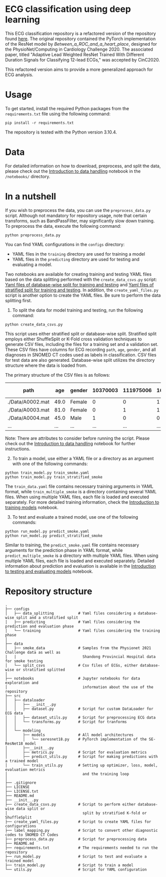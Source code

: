 # ECG classification using deep learning 

This ECG classification repository is a refactored version of the repository found [here](https://github.com/ZhaoZhibin/Physionet2020model). The original repository contained the PyTorch implementation of the ResNet model by *Between_a_ROC_and_a_heart_place*, designed for the PhysioNet/Computing in Cardiology Challenge 2020. The associated paper, titled "Adaptive Lead Weighted ResNet Trained With Different Duration Signals for Classifying 12-lead ECGs," was accepted by CinC2020.

This refactored version aims to provide a more generalized approach for ECG analysis.


# Usage

To get started, install the required Python packages from the `requirements.txt` file using the following command:

```
pip install -r requirements.txt
```

The repository is tested with the Python version 3.10.4.


# Data

For detailed information on how to download, preprocess, and split the data, please check out the [Introduction to data handling](/notebooks/1_introduction_data_handling.ipynb) notebook in the `/notebooks/` directory.


# In a nutshell

If you wish to preprocess the data, you can use the `preprocess_data.py` script. Although not mandatory for repository usage, note that certain transforms, such as BandPassFilter, may significantly slow down training. To preprocess the data, execute the following command:

```
python preprocess_data.py
```

You can find YAML configurations in the `configs` directory:

* YAML files in the `training` directory are used for training a model
* YAML files in the `predicting` directory are used for testing and evaluating a model.

Two notebooks are available for creating training and testing YAML files based on the data splitting performed with the `create_data_csvs.py` script: [Yaml files of database-wise split for training and testing](/notebooks/2_physionet_DBwise_yaml_files.ipynb) and [Yaml files of stratified split for training and testing](/notebooks/2_physionet_stratified_yaml_files.ipynb). In addition, the `create_yaml_files.py` script is another option to create the YAML files. Be sure to perform the data splitting first.

1) To split the data for model training and testing, run the following command:

```
python create_data_csvs.py
```

This script uses either stratified split or database-wise split. Stratified split employs either ShuffleSplit or K-Fold cross validation techniques to generate CSV files, including the files for a training set and a validation set. These CSV files have columns for ECG recording `path`, `age`, `gender`, and all diagnoses in SNOMED CT codes used as labels in classification. CSV files for test data are also generated. Database-wise split utilizes the directory structure where the data is loaded from.

The primary structure of the CSV files is as follows:


| path  | age  | gender  | 10370003  | 111975006 | 164890007 | *other diagnoses...* |
| ------------- |-------------|-------------| ------------- |-------------|-------------|-------------|
| ./Data/A0002.mat | 49.0 | Female | 0 | 0 | 1 | ... |
| ./Data/A0003.mat | 81.0 | Female | 0 | 1 | 1 | ... |
| ./Data/A0004.mat | 45.0 |  Male  | 1 | 0 | 0 | ... |
| ... | ... |  ...  | ... | ... | ... | ... |


Note: There are attributes to consider before running the script. Please check out the [Introduction to data handling](/notebooks/1_introduction_data_handling.ipynb) notebook for further instructions.

2) To train a model, use either a YAML file or a directory as an argument with one of the following commands:

```
python train_model.py train_smoke.yaml
python train_model.py train_stratified_smoke
```

The `train_data.yaml` file contains necessary training arguments in YAML format, while `train_multiple_smoke` is a directory containing several YAML files. When using multiple YAML files, each file is loaded and executed separately. For more detailed training information, check the [Introduction to training models](/notebooks/3_introduction_training.ipynb) notebook.

3) To test and evaluate a trained model, use one of the following commands:

```
python run_model.py predict_smoke.yaml
python run_model.py predict_stratified_smoke
```

 Similar to training, the `predict_smoke.yaml` file contains necessary arguments for the prediction phase in YAML format, while `predict_multiple_smoke` is a directory with multiple YAML files. When using multiple YAML files, each file is loaded and executed separately. Detailed information about prediction and evaluation is available in the [Introduction to testing and evaluating models](/notebooks/4_introduction_testing_evaluation.ipynb) notebook.


# Repository structure

```
.
├── configs                      
│   ├── data_splitting           # Yaml files considering a database-wise split and a stratified split   
│   ├── predicting               # Yaml files considering the prediction and evaluation phase
│   └── training                 # Yaml files considering the training phase
│   
├── data
│   ├── smoke_data               # Samples from the Physionet 2021 Challenge data as well as
|   |                              Shandong Provincial Hospital data for smoke testing
│   └── split_csvs               # Csv files of ECGs, either database-wise or stratified splitted
│
├── notebooks                    # Jupyter notebooks for data exploration and 
│                                  information about the use of the repository
├── src        
│   ├── dataloader 
│   │   ├── __init__.py
│   │   ├── dataset.py           # Script for custom DataLoader for ECG data
│   │   ├── dataset_utils.py     # Script for preprocessing ECG data
│   │   └── transforms.py        # Script for tranforms
│   │
│   └── modeling 
│       ├── models               # All model architectures
│       │   └── seresnet18.py    # PyTorch implementation of the SE-ResNet18 model
│       ├──__init__.py
│       ├── metrics.py           # Script for evaluation metrics
│       ├── predict_utils.py     # Script for making predictions with a trained model
│       └── train_utils.py       # Setting up optimizer, loss, model, evaluation metrics
│                                  and the training loop
│
├── .gitignore
├── LICENSE
├── LICENSE.txt
├── README.md
├── __init__.py
├── create_data_csvs.py          # Script to perform either database-wise data split or
│                                  split by stratified K-fold or ShuffleSplit
├── create_yaml_files.py         # Script to create YAML files for configurations
├── label_mapping.py             # Script to convert other diagnostic codes to SNOMED CT Codes
├── preprocess_data.py           # Script for preprocessing data
├── README.md
├── requirements.txt             # The requirements needed to run the repository
├── run_model.py                 # Script to test and evaluate a trained model
├── train_model.py               # Script to train a model
└── utils.py                     # Script for YAML configuration

```
